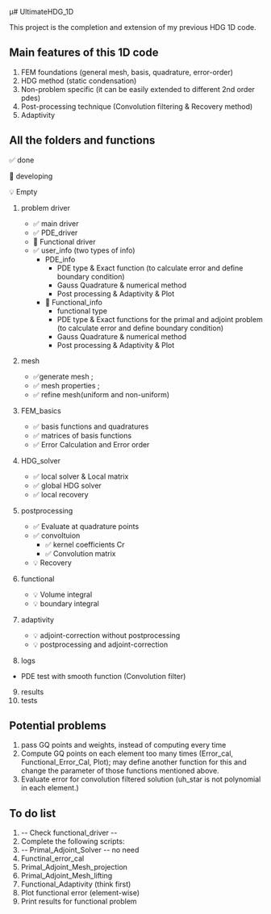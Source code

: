 µ# UltimateHDG_1D

This project is the completion and extension of my previous HDG 1D code.

## Main features of this 1D code

1. FEM foundations (general mesh, basis, quadrature, error-order)
2. HDG method (static condensation)
2. Non-problem specific (it can be easily extended to different 2nd order pdes)
3. Post-processing technique (Convolution filtering & Recovery method)
4. Adaptivity



## All the folders and functions
:white_check_mark: done

:wrench: developing

:bulb: Empty
1. problem driver
    * :white_check_mark: main driver
    * :white_check_mark: PDE_driver
    * :wrench: Functional driver
    * :white_check_mark: user_info (two types of info)  
      * PDE_info
        * PDE type & Exact function (to calculate error and define boundary condition)
        * Gauss Quadrature & numerical method
        * Post processing & Adaptivity & Plot
      * :wrench: Functional_info
        * functional type
        * PDE type & Exact functions for the primal and adjoint problem (to calculate error and define boundary condition)
        * Gauss Quadrature & numerical method
        * Post processing & Adaptivity & Plot

2. mesh
    * :white_check_mark:generate mesh  ;
    * :white_check_mark: mesh properties ;
    * :white_check_mark: refine mesh(uniform and non-uniform)
3. FEM_basics
    * :white_check_mark: basis functions and quadratures
    * :white_check_mark: matrices of basis functions
    * :white_check_mark: Error Calculation and Error order
4. HDG_solver
    * :white_check_mark: local solver & Local matrix
    * :white_check_mark: global HDG solver
    * :white_check_mark: local recovery
5. postprocessing
    * :white_check_mark: Evaluate at quadrature points
    * :white_check_mark: convoltuion
      * :white_check_mark: kernel coefficients Cr
      * :white_check_mark: Convolution matrix
    * :bulb: Recovery
6. functional
    * :bulb: Volume integral
    * :bulb: boundary integral
7. adaptivity
    * :bulb: adjoint-correction without postprocessing
    * :bulb: postprocessing and adjoint-correction
8. logs
  * PDE test with smooth function (Convolution filter)
9. results
10. tests


## Potential problems


1. pass GQ points and weights, instead of computing every time
2. Compute GQ points on each element too many times (Error_cal, Functional_Error_Cal, Plot); may define another function for this and change the parameter of those functions mentioned above.
2. Evaluate error for convolution filtered solution (uh_star is not polynomial in each element.)



## To do list
1. -- Check functional_driver --
2. Complete the following scripts:
  1. -- Primal_Adjoint_Solver -- no need
  2. Functinal_error_cal
  3. Primal_Adjoint_Mesh_projection
  4. Primal_Adjoint_Mesh_lifting
  5. Functional_Adaptivity (think first)
  5. Plot functional error (element-wise)
  5. Print results for functional problem
